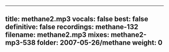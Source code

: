 
---
title: methane2.mp3
vocals: false
best: false
definitive: false
recordings: methane-132
filename: methane2.mp3
mixes: methane2-mp3-538
folder: 2007-05-26/methane
weight: 0
---
